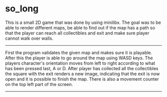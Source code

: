 # so_long

This is a small 2D game that was done by using minilibx. The goal was to be able to render different maps, be able to find out if the map has a path so that the player can reach all collectibles and exit and make sure player cannot walk over walls.

---

First the program validates the given map and makes sure it is playable. 
After this the player is able to go around the map using WASD keys. The players character's orientation moves from left to right according to what has been pressed last, A or D. 
After player has collected all the collectibles the square with the exit renders a new image, indicating that the exit is now open and it is possible to finish the map. There is also a movement counter on the top left part of the screen.

---
